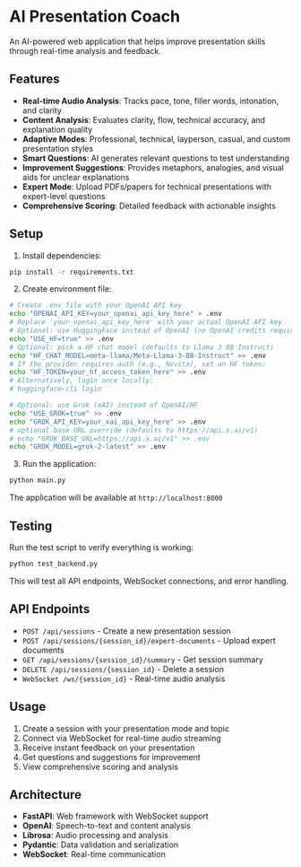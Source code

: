 # AI Presentation Coach

An AI-powered web application that helps improve presentation skills through real-time analysis and feedback.

## Features

- **Real-time Audio Analysis**: Tracks pace, tone, filler words, intonation, and clarity
- **Content Analysis**: Evaluates clarity, flow, technical accuracy, and explanation quality
- **Adaptive Modes**: Professional, technical, layperson, casual, and custom presentation styles
- **Smart Questions**: AI generates relevant questions to test understanding
- **Improvement Suggestions**: Provides metaphors, analogies, and visual aids for unclear explanations
- **Expert Mode**: Upload PDFs/papers for technical presentations with expert-level questions
- **Comprehensive Scoring**: Detailed feedback with actionable insights

## Setup

1. Install dependencies:
```bash
pip install -r requirements.txt
```

2. Create environment file:
```bash
# Create .env file with your OpenAI API key
echo "OPENAI_API_KEY=your_openai_api_key_here" > .env
# Replace 'your_openai_api_key_here' with your actual OpenAI API key
# Optional: use HuggingFace instead of OpenAI (no OpenAI credits required)
echo "USE_HF=true" >> .env
# Optional: pick a HF chat model (defaults to Llama 3 8B Instruct)
echo "HF_CHAT_MODEL=meta-llama/Meta-Llama-3-8B-Instruct" >> .env
# If the provider requires auth (e.g., Novita), set an HF token:
echo "HF_TOKEN=your_hf_access_token_here" >> .env
# Alternatively, login once locally:
# huggingface-cli login

# Optional: use Grok (xAI) instead of OpenAI/HF
echo "USE_GROK=true" >> .env
echo "GROK_API_KEY=your_xai_api_key_here" >> .env
# optional base URL override (defaults to https://api.x.ai/v1)
# echo "GROK_BASE_URL=https://api.x.ai/v1" >> .env
echo "GROK_MODEL=grok-2-latest" >> .env
```

3. Run the application:
```bash
python main.py
```

The application will be available at `http://localhost:8000`

## Testing

Run the test script to verify everything is working:
```bash
python test_backend.py
```

This will test all API endpoints, WebSocket connections, and error handling.

## API Endpoints

- `POST /api/sessions` - Create a new presentation session
- `POST /api/sessions/{session_id}/expert-documents` - Upload expert documents
- `GET /api/sessions/{session_id}/summary` - Get session summary
- `DELETE /api/sessions/{session_id}` - Delete a session
- `WebSocket /ws/{session_id}` - Real-time audio analysis

## Usage

1. Create a session with your presentation mode and topic
2. Connect via WebSocket for real-time audio streaming
3. Receive instant feedback on your presentation
4. Get questions and suggestions for improvement
5. View comprehensive scoring and analysis

## Architecture

- **FastAPI**: Web framework with WebSocket support
- **OpenAI**: Speech-to-text and content analysis
- **Librosa**: Audio processing and analysis
- **Pydantic**: Data validation and serialization
- **WebSocket**: Real-time communication
